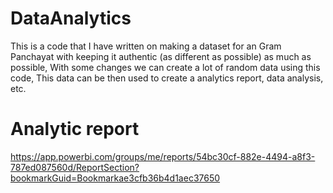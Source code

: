 # DataAnalytics
This is a code that I have written on making a dataset for an Gram Panchayat with keeping it authentic (as different as possible) as much as possible, With some changes we can create a lot of random data using this code, This data can be then used to create a analytics report, data analysis, etc.


# Analytic report
https://app.powerbi.com/groups/me/reports/54bc30cf-882e-4494-a8f3-787ed087560d/ReportSection?bookmarkGuid=Bookmarkae3cfb36b4d1aec37650
